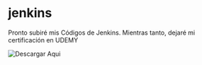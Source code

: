 # jenkins
Pronto subiré mis Códigos de Jenkins.
Mientras tanto, dejaré mi certificación en UDEMY

![Descargar Aqui](https://udemy-certificate.s3.amazonaws.com/image/UC-bbd354fe-8c85-402d-b896-52142ad40fe1.jpg?v=1712086159000)
